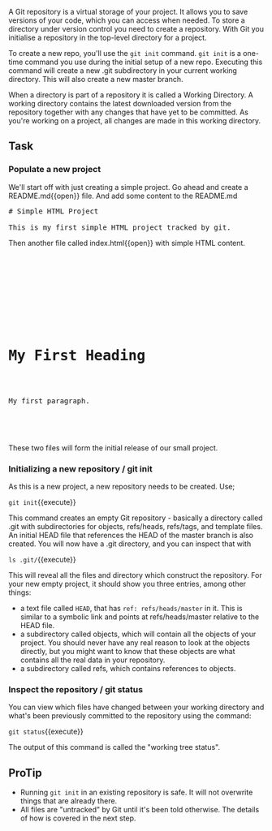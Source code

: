A Git repository is a virtual storage of your project. It allows you to save versions of your code, which you can access when needed. To store a directory under version control you need to create a repository. With Git you initialise a repository in the top-level directory for a project.

To create a new repo, you'll use the ```git init``` command. ```git init``` is a one-time command you use during the initial setup of a new repo. Executing this command will create a new .git subdirectory in your current working directory. This will also create a new master branch.

When a directory is part of a repository it is called a Working Directory. A working directory contains the latest downloaded version from the repository together with any changes that have yet to be committed. As you're working on a project, all changes are made in this working directory.

## Task

### Populate a new project

We'll start off with just creating a simple project. Go ahead and create a README.md{{open}} file. And add some content to the README.md

<pre class="file" data-filename="./README.md" data-target="replace">
# Simple HTML Project

This is my first simple HTML project tracked by git.
</pre>

Then another file called index.html{{open}} with simple HTML content.

<pre class="file" data-filename="./index.html" data-target="replace">
<!DOCTYPE html>

<html>
  <head>
  	<title>Page title</title>
  </head>

  <body>
    <h1>My First Heading</h1>
    <p>My first paragraph.</p>
  </body>
</html>
</pre>

These two files will form the initial release of our small project.

### Initializing a new repository / git init

As this is a new project, a new repository needs to be created. Use;

```git init```{{execute}}

This command creates an empty Git repository - basically a directory called .git with subdirectories for objects, refs/heads, refs/tags, and template files. An initial HEAD file that references the HEAD of the master branch is also created. You will now have a .git directory, and you can inspect that with

```ls .git/```{{execute}}

This will reveal all the files and directory which construct the repository. For your new empty project, it should show you three entries, among other things:

* a text file called `HEAD`, that has `ref: refs/heads/master` in it. This is similar to a symbolic link and points at refs/heads/master relative to the HEAD file.
* a subdirectory called objects, which will contain all the objects of your project. You should never have any real reason to look at the objects directly, but you might want to know that these objects are what contains all the real data in your repository.
* a subdirectory called refs, which contains references to objects.

### Inspect the repository / git status

You can view which files have changed between your working directory and what's been previously committed to the repository using the command:

```git status```{{execute}}

The output of this command is called the "working tree status".

## ProTip

* Running ```git init``` in an existing repository is safe. It will not overwrite things that are already there.
* All files are "untracked" by Git until it's been told otherwise. The details of how is covered in the next step.